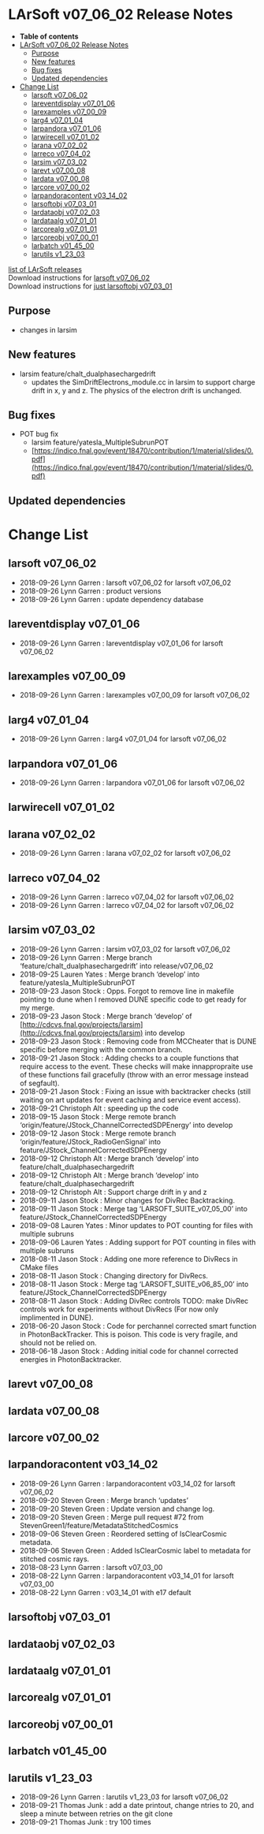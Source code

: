 LArSoft v07\_06\_02 Release Notes
======================================================================

-   **Table of contents**
-   [LArSoft v07\_06\_02 Release Notes](#LArSoft-v07_06_02-Release-Notes)
    -   [Purpose](#Purpose)
    -   [New features](#New-features)
    -   [Bug fixes](#Bug-fixes)
    -   [Updated dependencies](#Updated-dependencies)
-   [Change List](#Change-List)
    -   [larsoft v07\_06\_02](#larsoft-v07_06_02)
    -   [lareventdisplay v07\_01\_06](#lareventdisplay-v07_01_06)
    -   [larexamples v07\_00\_09](#larexamples-v07_00_09)
    -   [larg4 v07\_01\_04](#larg4-v07_01_04)
    -   [larpandora v07\_01\_06](#larpandora-v07_01_06)
    -   [larwirecell v07\_01\_02](#larwirecell-v07_01_02)
    -   [larana v07\_02\_02](#larana-v07_02_02)
    -   [larreco v07\_04\_02](#larreco-v07_04_02)
    -   [larsim v07\_03\_02](#larsim-v07_03_02)
    -   [larevt v07\_00\_08](#larevt-v07_00_08)
    -   [lardata v07\_00\_08](#lardata-v07_00_08)
    -   [larcore v07\_00\_02](#larcore-v07_00_02)
    -   [larpandoracontent v03\_14\_02](#larpandoracontent-v03_14_02)
    -   [larsoftobj v07\_03\_01](#larsoftobj-v07_03_01)
    -   [lardataobj v07\_02\_03](#lardataobj-v07_02_03)
    -   [lardataalg v07\_01\_01](#lardataalg-v07_01_01)
    -   [larcorealg v07\_01\_01](#larcorealg-v07_01_01)
    -   [larcoreobj v07\_00\_01](#larcoreobj-v07_00_01)
    -   [larbatch v01\_45\_00](#larbatch-v01_45_00)
    -   [larutils v1\_23\_03](#larutils-v1_23_03)

[list of LArSoft releases](LArSoft_release_list)\
Download instructions for [larsoft v07\_06\_02](http://scisoft.fnal.gov/scisoft/bundles/larsoft/v07_06_02/larsoft-v07_06_02.html)\
Download instructions for [just larsoftobj v07\_03\_01](http://scisoft.fnal.gov/scisoft/bundles/larsoftobj/v07_03_01/larsoftobj-v07_03_01.html)

Purpose
--------------------

-   changes in larsim

New features
------------------------------

-   larsim feature/chalt\_dualphasechargedrift
    -   updates the SimDriftElectrons\_module.cc in larsim to support charge drift in x, y and z. The physics of the electron drift is unchanged.

Bug fixes
------------------------

-   POT bug fix
    -   larsim feature/yatesla\_MultipleSubrunPOT
    -   [https://indico.fnal.gov/event/18470/contribution/1/material/slides/0.pdf](https://indico.fnal.gov/event/18470/contribution/1/material/slides/0.pdf)

Updated dependencies
----------------------------------------------

Change List
============================

larsoft v07\_06\_02
------------------------------------------

-   2018-09-26 Lynn Garren : larsoft v07\_06\_02 for larsoft v07\_06\_02
-   2018-09-26 Lynn Garren : product versions
-   2018-09-26 Lynn Garren : update dependency database

lareventdisplay v07\_01\_06
----------------------------------------------------------

-   2018-09-26 Lynn Garren : lareventdisplay v07\_01\_06 for larsoft v07\_06\_02

larexamples v07\_00\_09
--------------------------------------------------

-   2018-09-26 Lynn Garren : larexamples v07\_00\_09 for larsoft v07\_06\_02

larg4 v07\_01\_04
--------------------------------------

-   2018-09-26 Lynn Garren : larg4 v07\_01\_04 for larsoft v07\_06\_02

larpandora v07\_01\_06
------------------------------------------------

-   2018-09-26 Lynn Garren : larpandora v07\_01\_06 for larsoft v07\_06\_02

larwirecell v07\_01\_02
--------------------------------------------------

larana v07\_02\_02
----------------------------------------

-   2018-09-26 Lynn Garren : larana v07\_02\_02 for larsoft v07\_06\_02

larreco v07\_04\_02
------------------------------------------

-   2018-09-26 Lynn Garren : larreco v07\_04\_02 for larsoft v07\_06\_02
-   2018-09-26 Lynn Garren : larreco v07\_04\_02 for larsoft v07\_06\_02

larsim v07\_03\_02
----------------------------------------

-   2018-09-26 Lynn Garren : larsim v07\_03\_02 for larsoft v07\_06\_02
-   2018-09-26 Lynn Garren : Merge branch ‘feature/chalt\_dualphasechargedrift’ into release/v07\_06\_02
-   2018-09-25 Lauren Yates : Merge branch ‘develop’ into feature/yatesla\_MultipleSubrunPOT
-   2018-09-23 Jason Stock : Opps. Forgot to remove line in makefile pointing to dune when I removed DUNE specific code to get ready for my merge.
-   2018-09-23 Jason Stock : Merge branch ‘develop’ of [http://cdcvs.fnal.gov/projects/larsim](http://cdcvs.fnal.gov/projects/larsim) into develop
-   2018-09-23 Jason Stock : Removing code from MCCheater that is DUNE specific before merging with the common branch.
-   2018-09-21 Jason Stock : Adding checks to a couple functions that require access to the event. These checks will make innappropraite use of these functions fail gracefully (throw with an error message instead of segfault).
-   2018-09-21 Jason Stock : Fixing an issue with backtracker checks (still waiting on art updates for event caching and service event access).
-   2018-09-21 Christoph Alt : speeding up the code
-   2018-09-15 Jason Stock : Merge remote branch ‘origin/feature/JStock\_ChannelCorrectedSDPEnergy’ into develop
-   2018-09-12 Jason Stock : Merge remote branch ‘origin/feature/JStock\_RadioGenSignal’ into feature/JStock\_ChannelCorrectedSDPEnergy
-   2018-09-12 Christoph Alt : Merge branch ‘develop’ into feature/chalt\_dualphasechargedrift
-   2018-09-12 Christoph Alt : Merge branch ‘develop’ into feature/chalt\_dualphasechargedrift
-   2018-09-12 Christoph Alt : Support charge drift in y and z
-   2018-09-11 Jason Stock : Minor changes for DivRec Backtracking.
-   2018-09-11 Jason Stock : Merge tag ‘LARSOFT\_SUITE\_v07\_05\_00’ into feature/JStock\_ChannelCorrectedSDPEnergy
-   2018-09-08 Lauren Yates : Minor updates to POT counting for files with multiple subruns
-   2018-09-06 Lauren Yates : Adding support for POT counting in files with multiple subruns
-   2018-08-11 Jason Stock : Adding one more reference to DivRecs in CMake files
-   2018-08-11 Jason Stock : Changing directory for DivRecs.
-   2018-08-11 Jason Stock : Merge tag ‘LARSOFT\_SUITE\_v06\_85\_00’ into feature/JStock\_ChannelCorrectedSDPEnergy
-   2018-08-11 Jason Stock : Adding DivRec controls TODO: make DivRec controls work for experiments without DivRecs (For now only implimented in DUNE).
-   2018-06-20 Jason Stock : Code for perchannel corrected smart function in PhotonBackTracker. This is poison. This code is very fragile, and should not be relied on.
-   2018-06-18 Jason Stock : Adding initial code for channel corrected energies in PhotonBacktracker.

larevt v07\_00\_08
----------------------------------------

lardata v07\_00\_08
------------------------------------------

larcore v07\_00\_02
------------------------------------------

larpandoracontent v03\_14\_02
--------------------------------------------------------------

-   2018-09-26 Lynn Garren : larpandoracontent v03\_14\_02 for larsoft v07\_06\_02
-   2018-09-20 Steven Green : Merge branch ‘updates’
-   2018-09-20 Steven Green : Update version and change log.
-   2018-09-20 Steven Green : Merge pull request \#72 from StevenGreen1/feature/MetadataStitchedCosmics
-   2018-09-06 Steven Green : Reordered setting of IsClearCosmic metadata.
-   2018-09-06 Steven Green : Added IsClearCosmic label to metadata for stitched cosmic rays.
-   2018-08-23 Lynn Garren : larsoft v07\_03\_00
-   2018-08-22 Lynn Garren : larpandoracontent v03\_14\_01 for larsoft v07\_03\_00
-   2018-08-22 Lynn Garren : v03\_14\_01 with e17 default

larsoftobj v07\_03\_01
------------------------------------------------

lardataobj v07\_02\_03
------------------------------------------------

lardataalg v07\_01\_01
------------------------------------------------

larcorealg v07\_01\_01
------------------------------------------------

larcoreobj v07\_00\_01
------------------------------------------------

larbatch v01\_45\_00
--------------------------------------------

larutils v1\_23\_03
------------------------------------------

-   2018-09-26 Lynn Garren : larutils v1\_23\_03 for larsoft v07\_06\_02
-   2018-09-21 Thomas Junk : add a date printout, change ntries to 20, and sleep a minute between retries on the git clone
-   2018-09-21 Thomas Junk : try 100 times
